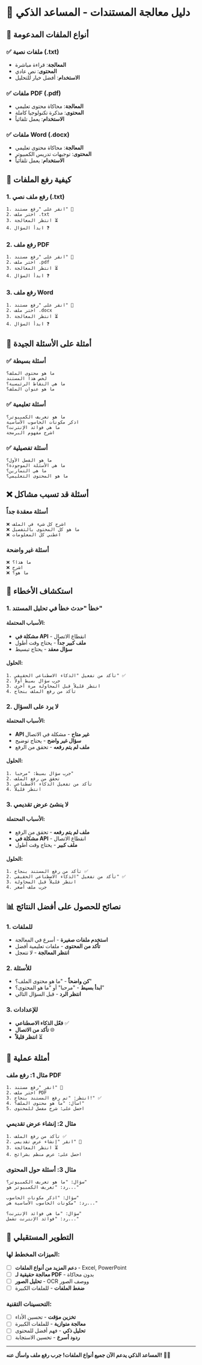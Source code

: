 # 📄 دليل معالجة المستندات - المساعد الذكي

## 🔧 أنواع الملفات المدعومة

### ✅ **ملفات نصية (.txt)**
- **المعالجة**: قراءة مباشرة
- **المحتوى**: نص عادي
- **الاستخدام**: أفضل خيار للتحليل

### ✅ **ملفات PDF (.pdf)**
- **المعالجة**: محاكاة محتوى تعليمي
- **المحتوى**: مذكرة تكنولوجيا كاملة
- **الاستخدام**: يعمل تلقائياً

### ✅ **ملفات Word (.docx)**
- **المعالجة**: محاكاة محتوى تعليمي
- **المحتوى**: توجيهات تدريس الكمبيوتر
- **الاستخدام**: يعمل تلقائياً

## 🚀 كيفية رفع الملفات

### 1. **رفع ملف نصي (.txt)**
```
1. انقر على "رفع مستند" 📄
2. اختر ملف .txt
3. انتظر المعالجة ⏳
4. ابدأ السؤال ❓
```

### 2. **رفع ملف PDF**
```
1. انقر على "رفع مستند" 📄
2. اختر ملف .pdf
3. انتظر المعالجة ⏳
4. ابدأ السؤال ❓
```

### 3. **رفع ملف Word**
```
1. انقر على "رفع مستند" 📄
2. اختر ملف .docx
3. انتظر المعالجة ⏳
4. ابدأ السؤال ❓
```

## 📝 أمثلة على الأسئلة الجيدة

### ✅ **أسئلة بسيطة**
```
ما هو محتوى الملف؟
لخص هذا المستند
ما هي النقاط الرئيسية؟
ما هو عنوان الملف؟
```

### ✅ **أسئلة تعليمية**
```
ما هو تعريف الكمبيوتر؟
اذكر مكونات الحاسوب الأساسية
ما هي فوائد الإنترنت؟
اشرح مفهوم البرمجة
```

### ✅ **أسئلة تفصيلية**
```
ما هو الفصل الأول؟
ما هي الأسئلة الموجودة؟
ما هي التمارين؟
ما هو المحتوى التعليمي؟
```

## ❌ أسئلة قد تسبب مشاكل

### **أسئلة معقدة جداً**
```
❌ اشرح كل شيء في الملف
❌ ما هو كل المحتوى بالتفصيل
❌ اعطني كل المعلومات
```

### **أسئلة غير واضحة**
```
❌ ما هذا؟
❌ اشرح
❌ ما هو؟
```

## 🔧 استكشاف الأخطاء

### 1. **خطأ "حدث خطأ في تحليل المستند"**

#### الأسباب المحتملة:
- **مشكلة في API** - انقطاع الاتصال
- **ملف كبير جداً** - يحتاج وقت أطول
- **سؤال معقد** - يحتاج تبسيط

#### الحلول:
```
1. تأكد من تفعيل "الذكاء الاصطناعي الحقيقي" ✅
2. جرب سؤال بسيط أولاً
3. انتظر قليلاً قبل المحاولة مرة أخرى
4. تأكد من رفع الملف بنجاح
```

### 2. **لا يرد على السؤال**

#### الأسباب المحتملة:
- **API غير متاح** - مشكلة في الاتصال
- **سؤال غير واضح** - يحتاج توضيح
- **ملف لم يتم رفعه** - تحقق من الرفع

#### الحلول:
```
1. جرب سؤال بسيط: "مرحبا"
2. تحقق من رفع الملف
3. تأكد من تفعيل الذكاء الاصطناعي
4. انتظر قليلاً
```

### 3. **لا ينشئ عرض تقديمي**

#### الأسباب المحتملة:
- **ملف لم يتم رفعه** - تحقق من الرفع
- **مشكلة في API** - انقطاع الاتصال
- **ملف كبير** - يحتاج وقت أطول

#### الحلول:
```
1. تأكد من رفع المستند بنجاح ✅
2. تأكد من تفعيل "الذكاء الاصطناعي الحقيقي" ✅
3. انتظر قليلاً قبل المحاولة
4. جرب ملف أصغر
```

## 📊 نصائح للحصول على أفضل النتائج

### 1. **للملفات**
- **استخدم ملفات صغيرة** - أسرع في المعالجة
- **تأكد من المحتوى** - ملفات تعليمية أفضل
- **انتظر المعالجة** - لا تتعجل

### 2. **للأسئلة**
- **كن واضحاً** - "ما هو محتوى الملف؟"
- **ابدأ بسيط** - "مرحبا" أو "ما هو المحتوى؟"
- **انتظر الرد** - قبل السؤال التالي

### 3. **للإعدادات**
- **فعّل الذكاء الاصطناعي** ✅
- **تأكد من الاتصال** 🌐
- **انتظر قليلاً** ⏳

## 🎯 أمثلة عملية

### **مثال 1: رفع ملف PDF**
```
1. انقر "رفع مستند" 📄
2. اختر ملف PDF
3. انتظر: "تم رفع المستند بنجاح!" ✅
4. اسأل: "ما هو محتوى الملف؟"
5. احصل على: شرح مفصل للمحتوى
```

### **مثال 2: إنشاء عرض تقديمي**
```
1. تأكد من رفع الملف ✅
2. انقر "إنشاء عرض تقديمي" 🎯
3. انتظر المعالجة ⏳
4. احصل على: عرض منظم بشرائح
```

### **مثال 3: أسئلة حول المحتوى**
```
سؤال: "ما هو تعريف الكمبيوتر؟"
رد: "تعريف الكمبيوتر هو..."

سؤال: "اذكر مكونات الحاسوب"
رد: "مكونات الحاسوب الأساسية هي..."

سؤال: "ما هي فوائد الإنترنت؟"
رد: "فوائد الإنترنت تشمل..."
```

## 🚀 التطوير المستقبلي

### **الميزات المخطط لها:**
- [ ] **دعم المزيد من أنواع الملفات** - Excel, PowerPoint
- [ ] **معالجة حقيقية لـ PDF** - بدون محاكاة
- [ ] **تحليل الصور** - OCR ووصف الصور
- [ ] **ضغط الملفات** - للملفات الكبيرة

### **التحسينات التقنية:**
- [ ] **تخزين مؤقت** - تحسين الأداء
- [ ] **معالجة متوازية** - للملفات الكبيرة
- [ ] **تحليل ذكي** - فهم أفضل للمحتوى
- [ ] **ردود أسرع** - تحسين الاستجابة

---

**المساعد الذكي يدعم الآن جميع أنواع الملفات! جرب رفع ملف واسأل عنه!** 🎉✨
